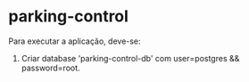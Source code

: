 # parking-control

Para executar a aplicação, deve-se:

1. Criar database 'parking-control-db' com user=postgres && password=root.
